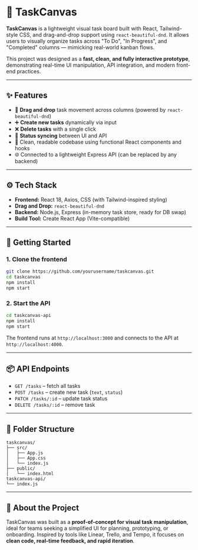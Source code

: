 # 📌 TaskCanvas

**TaskCanvas** is a lightweight visual task board built with React, Tailwind-style CSS, and drag-and-drop support using `react-beautiful-dnd`. It allows users to visually organize tasks across "To Do", "In Progress", and "Completed" columns — mimicking real-world kanban flows.

This project was designed as a **fast, clean, and fully interactive prototype**, demonstrating real-time UI manipulation, API integration, and modern front-end practices.

---

## ✨ Features

- 🧩 **Drag and drop** task movement across columns (powered by `react-beautiful-dnd`)
- ➕ **Create new tasks** dynamically via input
- ❌ **Delete tasks** with a single click
- 🔄 **Status syncing** between UI and API
- 🧠 Clean, readable codebase using functional React components and hooks
- 🌐 Connected to a lightweight Express API (can be replaced by any backend)

---

## ⚙️ Tech Stack

- **Frontend:** React 18, Axios, CSS (with Tailwind-inspired styling)
- **Drag and Drop:** `react-beautiful-dnd`
- **Backend:** Node.js, Express (in-memory task store, ready for DB swap)
- **Build Tool:** Create React App (Vite-compatible)

---

## 🚀 Getting Started

### 1. Clone the frontend

```bash
git clone https://github.com/yourusername/taskcanvas.git
cd taskcanvas
npm install
npm start
```

### 2. Start the API

```bash
cd taskcanvas-api
npm install
npm start
```

The frontend runs at `http://localhost:3000` and connects to the API at `http://localhost:4000`.

---

## 📦 API Endpoints

- `GET /tasks` – fetch all tasks
- `POST /tasks` – create new task (`text`, `status`)
- `PATCH /tasks/:id` – update task status
- `DELETE /tasks/:id` – remove task

---

## 📁 Folder Structure

```
taskcanvas/
├── src/
│   ├── App.js
│   ├── App.css
│   └── index.js
├── public/
│   └── index.html
taskcanvas-api/
└── index.js
```

---

## 💬 About the Project

TaskCanvas was built as a **proof-of-concept for visual task manipulation**, ideal for teams seeking a simplified UI for planning, prototyping, or onboarding. Inspired by tools like Linear, Trello, and Tempo, it focuses on **clean code, real-time feedback, and rapid iteration**.
